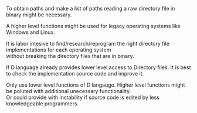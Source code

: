 To obtain paths and make a list of paths reading a raw directory file in binary might be necessary.  

A higher level functions might be used for legacy operating systems like Windows and Linux.  

It is labor intesive to find/research/reprogram the right directory file implementations for each operating system  
without breaking the directory files that are in binary.  
 


If D language already provides lower level access to Directory files.
It is best to check the implementation source code and improve it.  

Only use lower level functions of D langauge. Higher level functions might be poluted with additional unecessary functionality.  
Or could provide with instability if source code is edited by less knowledgeable programmers.

